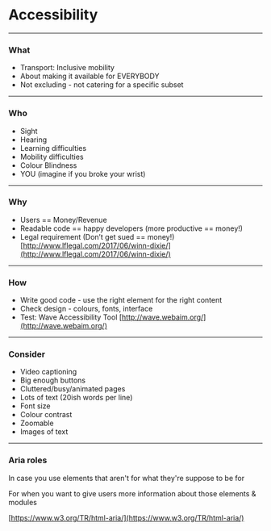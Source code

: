 # Accessibility
---

### What

- Transport: Inclusive mobility
- About making it available for EVERYBODY
- Not excluding - not catering for a specific subset

---

### Who

- Sight
- Hearing
- Learning difficulties
- Mobility difficulties
- Colour Blindness
- YOU (imagine if you broke your wrist)

---

### Why

- Users == Money/Revenue
- Readable code == happy developers (more productive == money!)
- Legal requirement (Don’t get sued == money!) [http://www.lflegal.com/2017/06/winn-dixie/](http://www.lflegal.com/2017/06/winn-dixie/)

---

### How

- Write good code - use the right element for the right content
- Check design - colours, fonts, interface
- Test: Wave Accessibility Tool [http://wave.webaim.org/](http://wave.webaim.org/)

---

### Consider

- Video captioning
- Big enough buttons
- Cluttered/busy/animated pages
- Lots of text (20ish words per line)
- Font size
- Colour contrast
- Zoomable
- Images of text

---

### Aria roles

In case you use elements that aren't for what they're suppose to be for

For when you want to give users more information about those elements & modules

[https://www.w3.org/TR/html-aria/](https://www.w3.org/TR/html-aria/)



